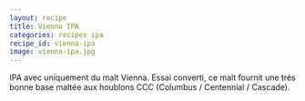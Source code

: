 ```yaml
---
layout: recipe
title: Vienna IPA
categories: recipes ipa
recipe_id: vienna-ipa
image: vienna-ipa.jpg
---
```

IPA avec uniquement du malt Vienna. Essai converti, ce malt fournit une très bonne base maltée aux houblons CCC (Columbus / Centennial / Cascade).
